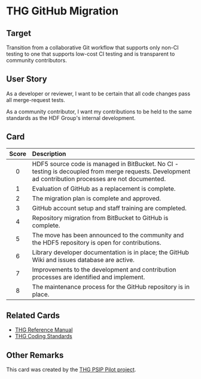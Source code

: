 # THG GitHub Migration

## Target

Transition from a collaborative Git workflow that supports only non-CI testing to one that supports low-cost CI testing and is transparent to community contributors.

## User Story

As a developer or reviewer, I want to be certain that all code changes pass all merge-request tests.

As a community contributor, I want my contributions to be held to the same standards as the HDF Group's internal development.

## Card

| Score | Description |
|:-----:|:------------|
| 0 | HDF5 source code is managed in BitBucket. No CI - testing is decoupled from merge requests. Development ad contribution processes are not documented.|
| 1 | Evaluation of GitHub as a replacement is complete.|
| 2 | The migration plan is complete and approved. |
| 3 | GitHub account setup and staff training are completed. |
| 4 | Repository migration from BitBucket to GitHub is complete. |
| 5 | The move has been announced to the community and the HDF5 repository is open for contributions. |
| 6 | Library developer documentation is in place; the GitHub Wiki and issues database are active. |
| 7 | Improvements to the development and contribution processes are identified and implement. |
| 8 | The maintenance process for the GitHub repository is in place. |

## Related Cards

- [THG Reference Manual](THGReferenceManual.md)
- [THG Coding Standards](THGCodingStandards.md)

## Other Remarks

This card was created by the [THG PSIP Pilot project](https://www.osti.gov/biblio/1698291-psip-hdf5pilot-project-final-report).
